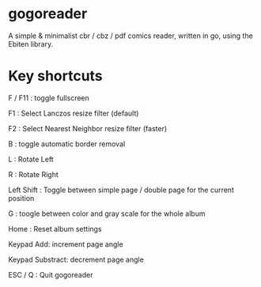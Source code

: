 # gogoreader

A simple & minimalist cbr / cbz / pdf comics reader, written in go, using the Ebiten library.

# Key shortcuts

F / F11 : toggle fullscreen

F1 : Select Lanczos resize filter (default)

F2 : Select Nearest Neighbor resize filter (faster)

B : toggle automatic border removal

L : Rotate Left

R : Rotate Right

Left Shift : Toggle between simple page / double page for the current position

G : toogle between color and gray scale for the whole album

Home : Reset album settings

Keypad Add: increment page angle

Keypad Substract: decrement page angle

ESC / Q : Quit gogoreader
